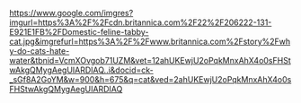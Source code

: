 https://www.google.com/imgres?imgurl=https%3A%2F%2Fcdn.britannica.com%2F22%2F206222-131-E921E1FB%2FDomestic-feline-tabby-cat.jpg&imgrefurl=https%3A%2F%2Fwww.britannica.com%2Fstory%2Fwhy-do-cats-hate-water&tbnid=VcmXOvgob71UZM&vet=12ahUKEwjU2oPqkMnxAhX4o0sFHStwAkgQMygAegUIARDIAQ..i&docid=ck-_sGf8A2GoYM&w=900&h=675&q=cat&ved=2ahUKEwjU2oPqkMnxAhX4o0sFHStwAkgQMygAegUIARDIAQ
